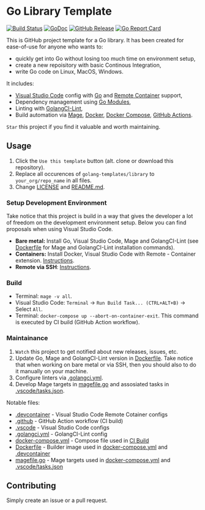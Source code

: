 # Go Library Template

[![Build Status](https://github.com/golang-templates/library/workflows/build/badge.svg)](https://github.com/golang-templates/library/actions?query=workflow%3Abuild)
[![GoDoc](https://godoc.org/github.com/golang-templates/library?status.svg)](https://godoc.org/github.com/golang-templates/library)
[![GitHub Release](https://img.shields.io/github/release/golang-templates/library.svg)](https://github.com/golang-templates/library/releases)
[![Go Report Card](https://goreportcard.com/badge/github.com/golang-templates/library)](https://goreportcard.com/report/github.com/golang-templates/library)

This is GitHub project template for a Go library. It has been created for ease-of-use for anyone who wants to:

- quickly get into Go without losing too much time on environment setup,
- create a new repoisitory with basic Continous Integration,
- write Go code on Linux, MacOS, Windows.

It includes:

- [Visual Studio Code](https://code.visualstudio.com) config with [Go](https://code.visualstudio.com/docs/languages/go) and [Remote Container](https://code.visualstudio.com/docs/remote/containers) support,
- Dependency management using [Go Modules](https://github.com/golang/go/wiki/Modules),
- Linting with [GolangCI-Lint](https://github.com/golangci/golangci-lint),
- Build automation via [Mage](https://magefile.org), [Docker](https://docs.docker.com/engine), [Docker Compose](https://docs.docker.com/compose), [GitHub Actions](https://github.com/features/actions).

`Star` this project if you find it valuable and worth maintaining.

## Usage

1. Click the `Use this template` button (alt. clone or download this repository).
1. Replace all occurences of `golang-templates/library` to `your_org/repo_name` in all files.
1. Change [LICENSE](LICENSE) and [README.md](README.md).

### Setup Development Environment

Take notice that this project is build in a way that gives the developer a lot of freedom on the development environment setup. Below you can find proposals when using Visual Studio Code.

- **Bare metal:** Install Go, Visual Studio Code, Mage and GolangCI-Lint (see [Dockerfile](Dockerfile) for Mage and GolangCI-Lint installation commands).
- **Containers:** Install Docker, Visual Studio Code with Remote - Container extension. [Instructions](https://code.visualstudio.com/docs/remote/containers).
- **Remote via SSH**: [Instructions](https://code.visualstudio.com/docs/remote/ssh).

### Build

- Terminal: `mage -v all`.
- Visual Studio Code: `Terminal` → `Run Build Task... (CTRL+ALT+B)` → Select `All`.
- Terminal: `docker-compose up --abort-on-container-exit`. This command is executed by CI build (GitHub Action workflow).

### Maintainance

1. `Watch` this project to get notified about new releases, issues, etc.
1. Update Go, Mage and GolangCI-Lint version in [Dockerfile](Dockerfile). Take notice that when working on bare metal or via SSH, then you should also to do it manually on your machine.
1. Configure linters via [.golangci.yml](.golangci.yml).
1. Develop Mage targets in [magefile.go](magefile.go) and assosiated tasks in [.vscode/tasks.json](.vscode/tasks.json).

Notable files:

- [.devcontainer](.devcontainer/devcontainer.json) - Visual Studio Code Remote Cotainer configs
- [.github](.github/workflows/build.yml) - GitHub Action workflow (CI build)
- [.vscode](.vscode) - Visual Studio Code configs
- [.golangci.yml](.golangci.yml) - GolangCI-Lint config
- [docker-compose.yml](docker-compose.yml) - Compose file used in [CI Build](.github/workflows/build.yml)
- [Dockerfile](Dockerfile) - Builder image used in [docker-compose.yml](docker-compose.yml) and [.devcontainer](.devcontainer/devcontainer.json)
- [magefile.go](magefile.go) - Mage targets used in [docker-compose.yml](docker-compose.yml) and [.vscode/tasks.json](.vscode/tasks.json)

## Contributing

Simply create an issue or a pull request.
